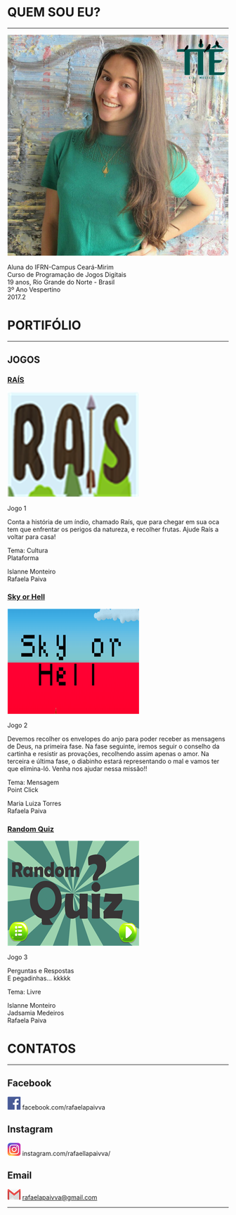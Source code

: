 # QUEM SOU EU?
* * * 

![RAFAELA.png](RAFAELA.png)  

 Aluna do IFRN-Campus Ceará-Mirim  
 Curso de Programação de Jogos Digitais  
 19 anos, Rio Grande do Norte - Brasil  
 3º Ano Vespertino  
 2017.2  

# PORTIFÓLIO  

* * *  
  
## JOGOS

### [RAÍS]()  

[![](RAIS300X240.png)](https://rafaelapaivva.github.io/Rais/index)    

Jogo 1    
  
Conta a história de um índio, chamado Raís, que para chegar em sua oca tem que enfrentar os perigos da natureza, e recolher frutas.    Ajude Raís a voltar para casa!    

Tema: Cultura  
Plataforma  

Islanne Monteiro  
Rafaela Paiva  
  


### [Sky or Hell]()

[![](SOH300X240.png)](https://rafaelapaivva.github.io/JogoSkyOrHelll/)   

Jogo 2     
  
Devemos recolher os envelopes do anjo para poder receber as mensagens de Deus, na primeira fase. Na fase seguinte, iremos seguir o conselho da cartinha e resistir as provações, recolhendo assim apenas o amor. Na terceira e última fase, o diabinho estará representando o mal e vamos ter que elimina-ló. Venha nos ajudar nessa missão!!   

Tema: Mensagem   
Point Click  

Maria Luiza Torres  
Rafaela Paiva   

  

### [Random Quiz]()

[![](RD300X240.png)](https://jadsamiamedeiros.github.io/randomquiz/)    

Jogo 3    
  
Perguntas e Respostas  
E pegadinhas... kkkkk   
  
Tema: Livre  

Islanne Monteiro  
Jadsamia Medeiros  
Rafaela Paiva  

   

# CONTATOS  

* * *  

## Facebook  
  
[![](FACEBOOK30.png)](https://www.facebook.com/rafaelapaivva)   facebook.com/rafaelapaivva 
 
## Instagram 
  
[![](INSTA30.png)](https://www.instagram.com/rafaellapaivva/)   instagram.com/rafaellapaivva/  
  
## Email  
  
[![](GMAIL30.png)](https://mail.google.com/mail/u/0/#inbox)   rafaelapaivva@gmail.com  
  
* * *     
